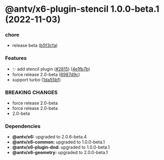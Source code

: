 # @antv/x6-plugin-stencil 1.0.0-beta.1 (2022-11-03)


### chore

* release beta ([b5f3cfa](https://github.com/antvis/x6/commit/b5f3cfa2042f5196a995a38a8f41f140cabdce57))


### Features

* ✨ add stencil plugin ([#2815](https://github.com/antvis/x6/issues/2815)) ([4e1fb7b](https://github.com/antvis/x6/commit/4e1fb7bef8ff5548edf2529eb27be0a66a600996))
* force release 2.0-beta ([6987d9c](https://github.com/antvis/x6/commit/6987d9ce64454cd76f697d33f96715dbdf56524a))
* support turbo ([1da55bf](https://github.com/antvis/x6/commit/1da55bfda73edaa96515998b5766e9ed5f241ee9))


### BREAKING CHANGES

* force release 2.0-beta
* force release 2.0-beta
* 2.0-beta





### Dependencies

* **@antv/x6:** upgraded to 2.0.6-beta.4
* **@antv/x6-common:** upgraded to 1.0.0-beta.1
* **@antv/x6-plugin-dnd:** upgraded to 1.0.0-beta.1
* **@antv/x6-geometry:** upgraded to 2.0.0-beta.1
